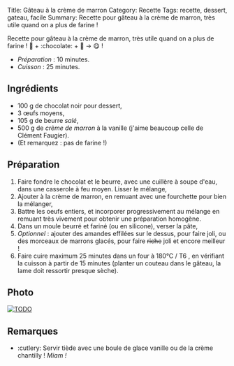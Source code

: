 Title: Gâteau à la crème de marron
Category: Recette
Tags: recette, dessert, gateau, facile
Summary: Recette pour gâteau à la crème de marron, très utile quand on a plus de farine !

Recette pour gâteau à la crème de marron, très utile quand on a plus de farine !
:chestnut: + :chocolate: + :cake: → :yum: !

- *Préparation* : 10 minutes.
- *Cuisson* : 25 minutes.

## Ingrédients
- 100 g de chocolat noir pour dessert,
- 3 œufs moyens,
- 105 g de beurre *salé*,
- 500 g de *crème de marron* à la vanille (j'aime beaucoup celle de Clément Faugier).
- (Et remarquez : pas de farine !)

## Préparation
1. Faire fondre le chocolat et le beurre, avec une cuillère à soupe d'eau, dans une casserole à feu moyen. Lisser le mélange,
2. Ajouter à la crème de marron, en remuant avec une fourchette pour bien la mélanger,
3. Battre les oeufs entiers, et incorporer progressivement au mélange en remuant très vivement pour obtenir une préparation homogène.
5. Dans un moule beurré et fariné (ou en silicone), verser la pâte,
6. *Optionnel* : ajouter des amandes effilées sur le dessus, pour faire joli, ou des morceaux de marrons glacés, pour faire <strike>riche</strike> joli et encore meilleur !
7. Faire cuire maximum 25 minutes dans un four à 180°C / T6 <i class="fa fa-thermometer-full" aria-hidden="true"></i>, en vérifiant la cuisson à partir de 15 minutes (planter un couteau dans le gâteau, la lame doit ressortir presque sèche).

## Photo
[![TODO]({filename}images/blank.png)](#)

## Remarques
- :cutlery: Servir tiède avec une boule de glace vanille ou de la crème chantilly ! *Miam !*
